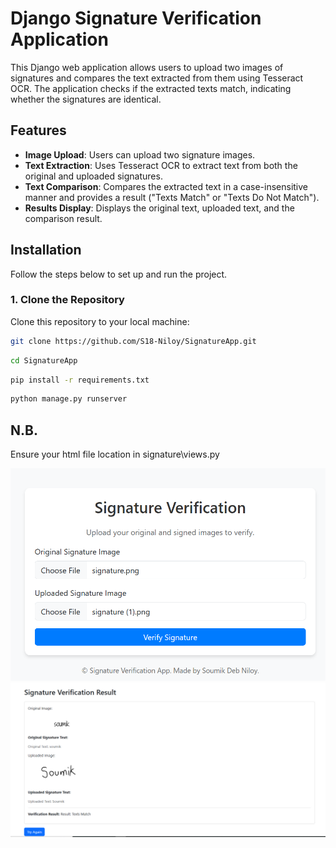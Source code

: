 # Django Signature Verification Application

This Django web application allows users to upload two images of signatures and compares the text extracted from them using Tesseract OCR. The application checks if the extracted texts match, indicating whether the signatures are identical.

## Features

- **Image Upload**: Users can upload two signature images.
- **Text Extraction**: Uses Tesseract OCR to extract text from both the original and uploaded signatures.
- **Text Comparison**: Compares the extracted text in a case-insensitive manner and provides a result ("Texts Match" or "Texts Do Not Match").
- **Results Display**: Displays the original text, uploaded text, and the comparison result.

## Installation

Follow the steps below to set up and run the project.

### 1. Clone the Repository

Clone this repository to your local machine:

```bash
git clone https://github.com/S18-Niloy/SignatureApp.git
```
```bash
cd SignatureApp
```
```bash
pip install -r requirements.txt
```
```bash
python manage.py runserver
```

## N.B.
Ensure your html file location in signature\views.py

![Upload Example](assets/upload.png)
![Verification Example](assets/verify.png)
